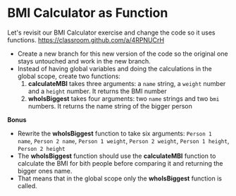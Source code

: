 # BMI Calculator as Function
Let's revisit our BMI Calculator exercise and change the code so it uses functions.
https://classroom.github.com/a/4RPNUCrH
- Create a new branch for this new version of the code so the original one stays untouched and work in the new branch.
- Instead of having global variables and doing the calculations in the global scope, create two functions:
  1. **calculateMBI** takes three arguments: a `name` string, a `weight` number and a `height` number. It returns the BMI number
  2. **whoIsBiggest** takes four arguments: two `name` strings and two `bmi` numbers. It returns the name string of the bigger person

**Bonus**
- Rewrite the **whoIsBiggest** function to take six arguments: `Person 1 name`, `Person 2 name`, `Person 1 weight`, `Person 2 weight`, `Person 1 height`, `Person 2 height`
- The **whoIsBiggest** function should use the **calculateMBI** function to calculate the BMI for bith people before comparing it and returning the bigger ones name.
- That means that in the global scope only the **whoIsBiggest** function is called.
